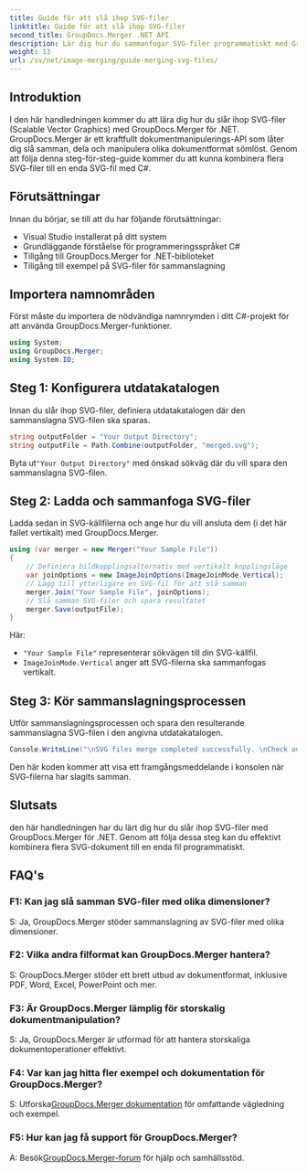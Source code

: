 ```yaml
---
title: Guide för att slå ihop SVG-filer
linktitle: Guide för att slå ihop SVG-filer
second_title: GroupDocs.Merger .NET API
description: Lär dig hur du sammanfogar SVG-filer programmatiskt med GroupDocs.Merger för .NET. Kombinera flera SVG-dokument utan ansträngning.
weight: 13
url: /sv/net/image-merging/guide-merging-svg-files/
---
```

## Introduktion
I den här handledningen kommer du att lära dig hur du slår ihop SVG-filer (Scalable Vector Graphics) med GroupDocs.Merger för .NET. GroupDocs.Merger är ett kraftfullt dokumentmanipulerings-API som låter dig slå samman, dela och manipulera olika dokumentformat sömlöst. Genom att följa denna steg-för-steg-guide kommer du att kunna kombinera flera SVG-filer till en enda SVG-fil med C#.

## Förutsättningar

Innan du börjar, se till att du har följande förutsättningar:

- Visual Studio installerat på ditt system
- Grundläggande förståelse för programmeringsspråket C#
- Tillgång till GroupDocs.Merger for .NET-biblioteket
- Tillgång till exempel på SVG-filer för sammanslagning

## Importera namnområden

Först måste du importera de nödvändiga namnrymden i ditt C#-projekt för att använda GroupDocs.Merger-funktioner.

```csharp
using System; 
using GroupDocs.Merger;
using System.IO;
```

## Steg 1: Konfigurera utdatakatalogen

Innan du slår ihop SVG-filer, definiera utdatakatalogen där den sammanslagna SVG-filen ska sparas.

```csharp
string outputFolder = "Your Output Directory";
string outputFile = Path.Combine(outputFolder, "merged.svg");
```

 Byta ut`"Your Output Directory"` med önskad sökväg där du vill spara den sammanslagna SVG-filen.

## Steg 2: Ladda och sammanfoga SVG-filer

Ladda sedan in SVG-källfilerna och ange hur du vill ansluta dem (i det här fallet vertikalt) med GroupDocs.Merger.

```csharp
using (var merger = new Merger("Your Sample File"))
{
    // Definiera bildkopplingsalternativ med vertikalt kopplingsläge
    var joinOptions = new ImageJoinOptions(ImageJoinMode.Vertical);
    // Lägg till ytterligare en SVG-fil för att slå samman
    merger.Join("Your Sample File", joinOptions);
    // Slå samman SVG-filer och spara resultatet
    merger.Save(outputFile);
}
```

Här:
- `"Your Sample File"` representerar sökvägen till din SVG-källfil.
- `ImageJoinMode.Vertical` anger att SVG-filerna ska sammanfogas vertikalt.

## Steg 3: Kör sammanslagningsprocessen

Utför sammanslagningsprocessen och spara den resulterande sammanslagna SVG-filen i den angivna utdatakatalogen.

```csharp
Console.WriteLine("\nSVG files merge completed successfully. \nCheck output in {0}", outputFolder);
```

Den här koden kommer att visa ett framgångsmeddelande i konsolen när SVG-filerna har slagits samman.

## Slutsats

den här handledningen har du lärt dig hur du slår ihop SVG-filer med GroupDocs.Merger för .NET. Genom att följa dessa steg kan du effektivt kombinera flera SVG-dokument till en enda fil programmatiskt.

## FAQ's

### F1: Kan jag slå samman SVG-filer med olika dimensioner?

S: Ja, GroupDocs.Merger stöder sammanslagning av SVG-filer med olika dimensioner.

### F2: Vilka andra filformat kan GroupDocs.Merger hantera?

S: GroupDocs.Merger stöder ett brett utbud av dokumentformat, inklusive PDF, Word, Excel, PowerPoint och mer.

### F3: Är GroupDocs.Merger lämplig för storskalig dokumentmanipulation?

S: Ja, GroupDocs.Merger är utformad för att hantera storskaliga dokumentoperationer effektivt.

### F4: Var kan jag hitta fler exempel och dokumentation för GroupDocs.Merger?

 S: Utforska[GroupDocs.Merger dokumentation](https://tutorials.groupdocs.com/merger/net/) för omfattande vägledning och exempel.

### F5: Hur kan jag få support för GroupDocs.Merger?

 A: Besök[GroupDocs.Merger-forum](https://forum.groupdocs.com/c/merger/32) för hjälp och samhällsstöd.